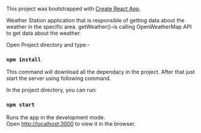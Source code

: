 This project was bootstrapped with [Create React App](https://github.com/facebook/create-react-app).

Weather Station application that is responsible of getting data about the weather in the specific area.
getWeather()-is calling OpenWeatherMap API to get data about the weather.

Open Project directory and type:-

### `npm install`

This command will download all the dependacy in the project. After that just start the server using following command.

In the project directory, you can run:

### `npm start`

Runs the app in the development mode.<br>
Open [http://localhost:3000](http://localhost:3000) to view it in the browser.
